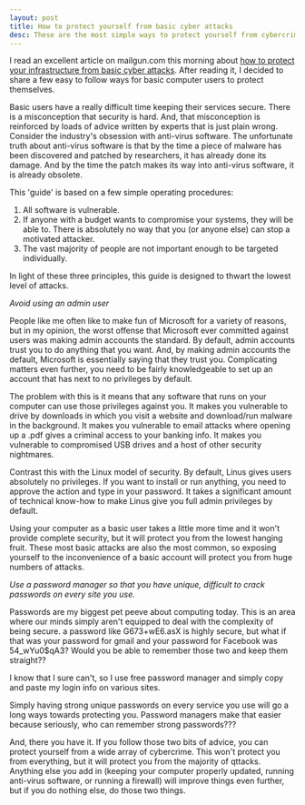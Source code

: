 ```yaml
---
layout: post
title: How to protect yourself from basic cyber attacks
desc: These are the most simple ways to protect yourself from cybercrime with the highest payoffs.
---
```


I read an excellent article on mailgun.com this morning about [how to protect your infrastructure from basic cyber attacks](http://blog.mailgun.com/security-guide-basic-infrastructure-security/). After reading it, I decided to share a few easy to follow ways for basic computer users to protect themselves.

Basic users have a really difficult time keeping their services secure. There is a misconception that security is hard. And, that misconception is reinforced by loads of advice written by experts that is just plain wrong. Consider the industry's obsession with anti-virus software. The unfortunate truth about anti-virus software is that by the time a piece of malware has been discovered and patched by researchers, it has already done its damage. And by the time the patch makes its way into anti-virus software, it is already obsolete.

This 'guide' is based on a few simple operating procedures:

1. All software is vulnerable.
2. If anyone with a budget wants to compromise your systems, they will be able to. There is absolutely no way that you (or anyone else) can stop a motivated attacker.
3. The vast majority of people are not important enough to be targeted individually.

In light of these three principles, this guide is designed to thwart the lowest level of attacks.

*Avoid using an admin user*

People like me often like to make fun of Microsoft for a variety of reasons, but in my opinion, the worst offense that Microsoft ever committed against users was making admin accounts the standard. By default, admin accounts trust you to do anything that you want. And, by making admin accounts the default, Microsoft is essentially saying that they trust you. Complicating matters even further, you need to be fairly knowledgeable to set up an account that has next to no privileges by default.

The problem with this is it means that any software that runs on your computer can use those privileges against you. It makes you vulnerable to drive by downloads in which you visit a website and download/run malware in the background. It makes you vulnerable to email attacks where opening up a .pdf gives a criminal access to your banking info. It makes you vulnerable to compromised USB drives and a host of other security nightmares.

Contrast this with the Linux model of security. By default, Linus gives users absolutely no privileges. If you want to install or run anything, you need to approve the action and type in your password. It takes a significant amount of technical know-how to make Linus give you full admin privileges by default.

Using your computer as a basic user takes a little more time and it won't provide complete security, but it will protect you from the lowest hanging fruit. These most basic attacks are also the most common, so exposing yourself to the inconvenience of a basic account will protect you from huge numbers of attacks.

*Use a password manager so that you have unique, difficult to crack passwords on every site you use.*

Passwords are my biggest pet peeve about computing today. This is an area where our minds simply aren't equipped to deal with the complexity of being secure. a password like G673+wE6.asX is highly secure, but what if that was your password for gmail and your password for Facebook was 54_wYu0$qA3? Would you be able to remember those two and keep them straight??

I know that I sure can't, so I use free password manager and simply copy and paste my login info on various sites.

Simply having strong unique passwords on every service you use will go a long ways towards protecting you. Password managers make that easier because seriously, who can remember strong passwords???

And, there you have it. If you follow those two bits of advice, you can protect yourself from a wide array of cybercrime. This won't protect you from everything, but it will protect you from the majority of qttacks. Anything else you add in (keeping your computer properly updated, running anti-virus software, or running a firewall) will improve things even further, but if you do nothing else, do those two things.
